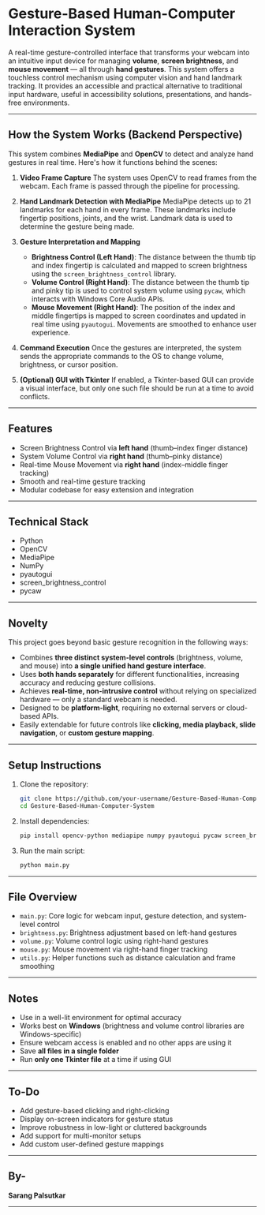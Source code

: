 

# Gesture-Based Human-Computer Interaction System

A real-time gesture-controlled interface that transforms your webcam into an intuitive input device for managing **volume**, **screen brightness**, and **mouse movement** — all through **hand gestures**. This system offers a touchless control mechanism using computer vision and hand landmark tracking. It provides an accessible and practical alternative to traditional input hardware, useful in accessibility solutions, presentations, and hands-free environments.

---

## How the System Works (Backend Perspective)

This system combines **MediaPipe** and **OpenCV** to detect and analyze hand gestures in real time. Here's how it functions behind the scenes:

1. **Video Frame Capture**
   The system uses OpenCV to read frames from the webcam. Each frame is passed through the pipeline for processing.

2. **Hand Landmark Detection with MediaPipe**
   MediaPipe detects up to 21 landmarks for each hand in every frame. These landmarks include fingertip positions, joints, and the wrist. Landmark data is used to determine the gesture being made.

3. **Gesture Interpretation and Mapping**

   * **Brightness Control (Left Hand)**:
     The distance between the thumb tip and index fingertip is calculated and mapped to screen brightness using the `screen_brightness_control` library.
   * **Volume Control (Right Hand)**:
     The distance between the thumb tip and pinky tip is used to control system volume using `pycaw`, which interacts with Windows Core Audio APIs.
   * **Mouse Movement (Right Hand)**:
     The position of the index and middle fingertips is mapped to screen coordinates and updated in real time using `pyautogui`. Movements are smoothed to enhance user experience.

4. **Command Execution**
   Once the gestures are interpreted, the system sends the appropriate commands to the OS to change volume, brightness, or cursor position.

5. **(Optional) GUI with Tkinter**
   If enabled, a Tkinter-based GUI can provide a visual interface, but only one such file should be run at a time to avoid conflicts.

---

## Features

* Screen Brightness Control via **left hand** (thumb–index finger distance)
* System Volume Control via **right hand** (thumb–pinky distance)
* Real-time Mouse Movement via **right hand** (index–middle finger tracking)
* Smooth and real-time gesture tracking
* Modular codebase for easy extension and integration

---

## Technical Stack

* Python
* OpenCV
* MediaPipe
* NumPy
* pyautogui
* screen\_brightness\_control
* pycaw

---

## Novelty

This project goes beyond basic gesture recognition in the following ways:

* Combines **three distinct system-level controls** (brightness, volume, and mouse) into **a single unified hand gesture interface**.
* Uses **both hands separately** for different functionalities, increasing accuracy and reducing gesture collisions.
* Achieves **real-time, non-intrusive control** without relying on specialized hardware — only a standard webcam is needed.
* Designed to be **platform-light**, requiring no external servers or cloud-based APIs.
* Easily extendable for future controls like **clicking, media playback, slide navigation**, or **custom gesture mapping**.

---

## Setup Instructions

1. Clone the repository:

   ```bash
   git clone https://github.com/your-username/Gesture-Based-Human-Computer-System
   cd Gesture-Based-Human-Computer-System
   ```

2. Install dependencies:

   ```bash
   pip install opencv-python mediapipe numpy pyautogui pycaw screen_brightness_control
   ```

3. Run the main script:

   ```bash
   python main.py
   ```

---

## File Overview

* `main.py`: Core logic for webcam input, gesture detection, and system-level control
* `brightness.py`: Brightness adjustment based on left-hand gestures
* `volume.py`: Volume control logic using right-hand gestures
* `mouse.py`: Mouse movement via right-hand finger tracking
* `utils.py`: Helper functions such as distance calculation and frame smoothing

---

## Notes

* Use in a well-lit environment for optimal accuracy
* Works best on **Windows** (brightness and volume control libraries are Windows-specific)
* Ensure webcam access is enabled and no other apps are using it
* Save **all files in a single folder**
* Run **only one Tkinter file** at a time if using GUI

---

## To-Do

* Add gesture-based clicking and right-clicking
* Display on-screen indicators for gesture status
* Improve robustness in low-light or cluttered backgrounds
* Add support for multi-monitor setups
* Add custom user-defined gesture mappings

---

## By-

**Sarang Palsutkar**

---

